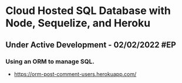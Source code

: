 # Cloud Hosted SQL Database with Node, Sequelize, and Heroku

## Under Active Development - 02/02/2022 #EP

### Using an ORM to manage SQL.

- https://orm-post-comment-users.herokuapp.com/

